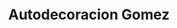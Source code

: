 ---
title: "Autodecoracion Gomez"
url: /guadalupe/autodecoracion-gomez/
shop: reparación de automóviles
---